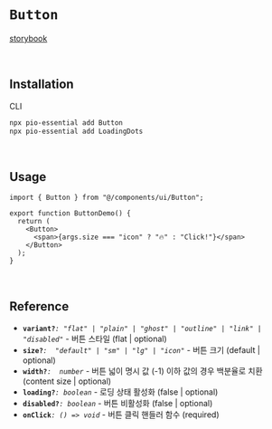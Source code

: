 # `Button`

[storybook](https://6758546295e48c1f5cb91421-kvbkhvgxeg.chromatic.com/?path=/docs/react-components-button--docs)

<br />

## Installation

CLI

```bash
npx pio-essential add Button
npx pio-essential add LoadingDots
```

<br />

## Usage

```tsx
import { Button } from "@/components/ui/Button";

export function ButtonDemo() {
  return (
    <Button>
      <span>{args.size === "icon" ? "🔥" : "Click!"}</span>
    </Button>
  );
}
```

<br />

## Reference

- **`variant?`**_`: "flat" | "plain" | "ghost" | "outline" | "link" | "disabled"`_ - 버튼 스타일 (flat | optional)
- **`size?`**_`:  "default" | "sm" | "lg" | "icon"`_ - 버튼 크기 (default | optional)
- **`width?`**_`:  number`_ - 버튼 넓이 명시 값 (-1) 이하 값의 경우 백분율로 치환 (content size | optional)
- **`loading?`**_`: boolean`_ - 로딩 상태 활성화 (false | optional)
- **`disabled?`**_`: boolean`_ - 버튼 비활성화 (false | optional)
- **`onClick`**_`: () => void`_ - 버튼 클릭 핸들러 함수 (required)
